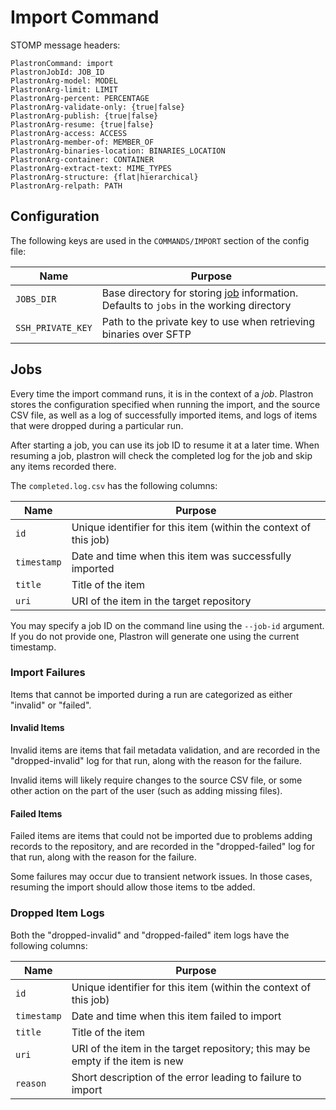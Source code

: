 # Import Command

STOMP message headers:

```
PlastronCommand: import
PlastronJobId: JOB_ID
PlastronArg-model: MODEL
PlastronArg-limit: LIMIT
PlastronArg-percent: PERCENTAGE
PlastronArg-validate-only: {true|false}
PlastronArg-publish: {true|false}
PlastronArg-resume: {true|false}
PlastronArg-access: ACCESS
PlastronArg-member-of: MEMBER_OF
PlastronArg-binaries-location: BINARIES_LOCATION
PlastronArg-container: CONTAINER
PlastronArg-extract-text: MIME_TYPES
PlastronArg-structure: {flat|hierarchical}
PlastronArg-relpath: PATH
```

## Configuration

The following keys are used in the `COMMANDS/IMPORT` section of the config file:

| Name              | Purpose                                                                                          |
|-------------------|--------------------------------------------------------------------------------------------------|
| `JOBS_DIR`        | Base directory for storing [job](#jobs) information. Defaults to `jobs` in the working directory |
| `SSH_PRIVATE_KEY` | Path to the private key to use when retrieving binaries over SFTP                                |

## Jobs

Every time the import command runs, it is in the context of a _job_. Plastron
stores the configuration specified when running the import, and the source CSV
file, as well as a log of successfully imported items, and logs of items that
were dropped during a particular run.

After starting a job, you can use its job ID to resume it at a later time. When
resuming a job, plastron will check the completed log for the job and skip any
items recorded there.

The `completed.log.csv` has the following columns:

| Name         | Purpose                                                          |
|--------------|------------------------------------------------------------------|
| `id`         | Unique identifier for this item (within the context of this job) |
| `timestamp`  | Date and time when this item was successfully imported           |
| `title`      | Title of the item                                                |
| `uri`        | URI of the item in the target repository                         |

You may specify a job ID on the command line using the `--job-id` argument. If
you do not provide one, Plastron will generate one using the current timestamp.

### Import Failures

Items that cannot be imported during a run are categorized as either
"invalid" or "failed".

#### Invalid Items

Invalid items are items that fail metadata validation, and are recorded in
the "dropped-invalid" log for that run, along with the reason for the failure.

Invalid items will likely require changes to the source CSV file, or some other
action on the part of the user (such as adding missing files).

#### Failed Items

Failed items are items that could not be imported due to problems adding
records to the repository, and are recorded in the "dropped-failed" log for that
run, along with the reason for the failure.

Some failures may occur due to transient network issues. In those cases,
resuming the import should allow those items to tbe added.

### Dropped Item Logs

Both the "dropped-invalid" and "dropped-failed" item logs have the following
columns:

| Name        | Purpose                                                                        |
|-------------|--------------------------------------------------------------------------------|
| `id`        | Unique identifier for this item (within the context of this job)               |
| `timestamp` | Date and time when this item failed to import                                  |
| `title`     | Title of the item                                                              |
| `uri`       | URI of the item in the target repository; this may be empty if the item is new |
| `reason`    | Short description of the error leading to failure to import                    |
